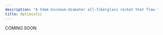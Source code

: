 ```yaml
---
description: "A 54mm minimum-diamater all-fiberglass rocket that flew to 8300 ft. in 2004"
title: Optimistic
---
```


COMING SOON
